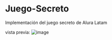# Juego-Secreto
Implementación del juego secreto de Alura Latam

vista previa:
![image](https://github.com/ItzelMedinaMex/Juego-Secreto/assets/112908528/d3037e30-60be-4370-adab-77c21d13b0e7)

